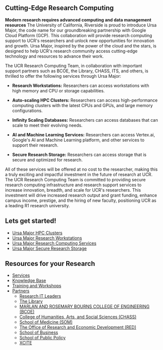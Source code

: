 ## Cutting-Edge Research Computing ##

**Modern research requires advanced computing and data management resources** 
The University of California, Riverside is proud to introduce Ursa Major, the code name for our groundbreaking partnership with Google Cloud Platform (GCP). This collaboration will provide research computing support to UCR's researchers and unlock new opportunities for innovation and growth. Ursa Major, inspired by the power of the cloud and the stars, is designed to help UCR's research community access cutting-edge technology and resources to advance their work.

The UCR Research Computing Team, in collaboration with important support partners such as BCOE, the Library, CHASS, ITS, and others, is thrilled to offer the following services through Ursa Major:

* **Research Workstations:** Researchers can access workstations with high memory and CPU or storage capabilities.

* **Auto-scaling HPC Clusters:** Researchers can access high-performance computing clusters with the latest CPUs and GPUs, and large memory configurations.

* **Infinity Scaling Databases:** Researchers can access databases that can scale to meet their evolving needs.

* **AI and Machine Learning Services:** Researchers can access Vertex.ai, Google's AI and Machine Learning platform, and other services to support their research.

* **Secure Research Storage:** Researchers can access storage that is secure and optimized for research.

All of these services will be offered at no cost to the researcher, making this a truly exciting and impactful investment in the future of research at UCR. The UCR Research Computing Team is committed to providing secure research computing infrastructure and research support services to increase innovation, breadth, and scale for UCR's researchers. This investment will drive increased research output and grant funding, enhance campus income, prestige, and the hiring of new faculty, positioning UCR as a leading R1 research university.

## Lets get started! ##

* [Ursa Major HPC Clusters](Knowledge_Base/Ursa_Major_HPC_Clusters.md)
* [Ursa Major Research Workstations](Knowledge_Base/Research_Workstations.md)
* [Ursa Major Research Computing Services](Knowledge_Base/Research_Computing_Services.md)
* [Ursa Major Secure Research Storage](Knowledge_Base/Ursa_Major_Research_Storage.md)

## Resources for your Research ##

* [Services](Knowledge_Base/Services.md)
* [Knowledge Base](Knowledge_Base)
* [Training and Workshops](Knowledge_Base)
* [Partners]()
    * [Research IT Leaders](Knowledge_Base/Research_IT_Leaders)
    * [The Library](https://library.ucr.edu/)
    * [MARLAN AND ROSEMARY BOURNS COLLEGE OF ENGINEERING (BCOE)](https://www.engr.ucr.edu/)
    * [College of Humanities, Arts, and Social Sciences (CHASS)](https://chass.ucr.edu/)
    * [School of Medicine (SOM)](https://medschool.ucr.edu/)
    * [The Office of Research and Economic Development (RED)](https://research.ucr.edu/)
    * [School of Business](https://business.ucr.edu/)
    * [School of Public Policy](https://spp.ucr.edu/)
    * [XCITE](https://xcite.ucr.edu/)